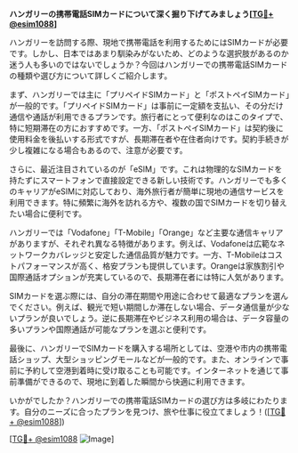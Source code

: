 **ハンガリーの携帯電話SIMカードについて深く掘り下げてみましょう[[TG💪+ @esim1088](https://t.me/s/esim1088)]**

ハンガリーを訪問する際、現地で携帯電話を利用するためにはSIMカードが必要です。しかし、日本ではあまり馴染みがないため、どのような選択肢があるのか迷う人も多いのではないでしょうか？今回はハンガリーでの携帯電話SIMカードの種類や選び方について詳しくご紹介します。

まず、ハンガリーでは主に「プリペイドSIMカード」と「ポストペイSIMカード」が一般的です。「プリペイドSIMカード」は事前に一定額を支払い、その分だけ通信や通話が利用できるプランです。旅行者にとって便利なのはこのタイプで、特に短期滞在の方におすすめです。一方、「ポストペイSIMカード」は契約後に使用料金を後払いする形式ですが、長期滞在者や在住者向けです。契約手続きが少し複雑になる場合もあるので、注意が必要です。

さらに、最近注目されているのが「eSIM」です。これは物理的なSIMカードを持たずにスマートフォンで直接設定できる新しい技術です。ハンガリーでも多くのキャリアがeSIMに対応しており、海外旅行者が簡単に現地の通信サービスを利用できます。特に頻繁に海外を訪れる方や、複数の国でSIMカードを切り替えたい場合に便利です。

ハンガリーでは「Vodafone」「T-Mobile」「Orange」など主要な通信キャリアがありますが、それぞれ異なる特徴があります。例えば、Vodafoneは広範なネットワークカバレッジと安定した通信品質が魅力です。一方、T-Mobileはコストパフォーマンスが高く、格安プランも提供しています。Orangeは家族割引や国際通話オプションが充実しているので、長期滞在者には特に人気があります。

SIMカードを選ぶ際には、自分の滞在期間や用途に合わせて最適なプランを選んでください。例えば、観光で短い期間しか滞在しない場合、データ通信量が少ないプランが良いでしょう。逆に長期滞在やビジネス利用の場合は、データ容量の多いプランや国際通話が可能なプランを選ぶと便利です。

最後に、ハンガリーでSIMカードを購入する場所としては、空港や市内の携帯電話ショップ、大型ショッピングモールなどが一般的です。また、オンラインで事前に予約して空港到着時に受け取ることも可能です。インターネットを通じて事前準備ができるので、現地に到着した瞬間から快適に利用できます。

いかがでしたか？ハンガリーでの携帯電話SIMカードの選び方は多岐にわたります。自分のニーズに合ったプランを見つけ、旅や仕事に役立てましょう！([[TG💪+ @esim1088](https://t.me/s/esim1088)])

[[TG💪+ @esim1088](https://t.me/s/esim1088) ![Image](https://i.postimg.cc/Y0z9fWf4/image.png)]
